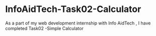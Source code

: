 # InfoAidTech-Task02-Calculator
As a part of my web development internship with Info AidTech , I have completed Task02 -Simple Calculator
